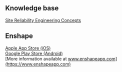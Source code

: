 
## Knowledge base
[Site Reliability Engineering Concepts](/sre-concepts/home.md)

## Enshape
[Apple App Store (iOS)](https://apps.apple.com/us/app/enshape/id6474455430)  
[Google Play Store (Android)](https://play.google.com/store/apps/details?id=com.chasec130.Enshape)  
[More information available at www.enshapeapp.com](https://www.enshapeapp.com)  
